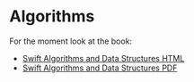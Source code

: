 # Algorithms
For the moment look at the book:
* [Swift Algorithms and Data Structures HTML](https://dennis-xlc.gitbooks.io/swift-algorithms-data-structures/content/)
* [Swift Algorithms and Data Structures PDF](https://www.gitbook.com/download/pdf/book/dennis-xlc/swift-algorithms-data-structures)
